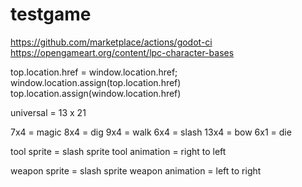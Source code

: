 # testgame

https://github.com/marketplace/actions/godot-ci
https://opengameart.org/content/lpc-character-bases

top.location.href = window.location.href; 
window.location.assign(top.location.href)
top.location.assign(window.location.href)


universal = 13 x 21

7x4 = magic
8x4 = dig
9x4 = walk
6x4 = slash
13x4 = bow
6x1 = die


tool sprite = slash sprite
tool animation = right to left

weapon sprite = slash sprite
weapon animation = left to right





